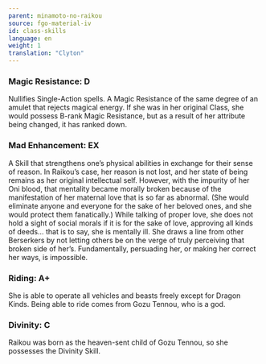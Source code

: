 ```yaml
---
parent: minamoto-no-raikou
source: fgo-material-iv
id: class-skills
language: en
weight: 1
translation: "Clyton"
---
```


### Magic Resistance: D

Nullifies Single-Action spells. A Magic Resistance of the same degree of an amulet that rejects magical energy.
If she was in her original Class, she would possess B-rank Magic Resistance, but as a result of her attribute being changed, it has ranked down.

### Mad Enhancement: EX

A Skill that strengthens one’s physical abilities in exchange for their sense of reason.
In Raikou’s case, her reason is not lost, and her state of being remains as her original intellectual self. However, with the impurity of her Oni blood, that mentality became morally broken because of the manifestation of her maternal love that is so far as abnormal. (She would eliminate anyone and everyone for the sake of her beloved ones, and she would protect them fanatically.) While talking of proper love, she does not hold a sight of social morals if it is for the sake of love, approving all kinds of deeds… that is to say, she is mentally ill. She draws a line from other Berserkers by not letting others be on the verge of truly perceiving that broken side of her’s. Fundamentally, persuading her, or making her correct her ways, is impossible.

### Riding: A+

She is able to operate all vehicles and beasts freely except for Dragon Kinds. Being able to ride comes from Gozu Tennou, who is a god.

### Divinity: C

Raikou was born as the heaven-sent child of Gozu Tennou, so she possesses the Divinity Skill.
